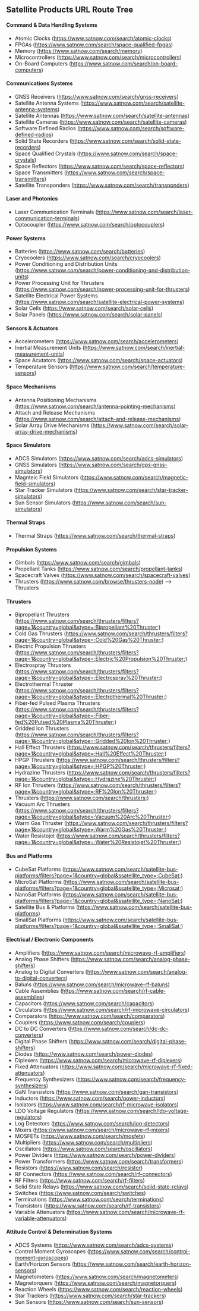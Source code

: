 ## Satellite Products URL Route Tree

#### Command & Data Handling Systems
- Atomic Clocks (https://www.satnow.com/search/atomic-clocks)
- FPGAs (https://www.satnow.com/search/space-qualified-fpgas)
- Memory (https://www.satnow.com/search/memory)
- Microcontrollers (https://www.satnow.com/search/microcontrollers)
- On-Board Computers (https://www.satnow.com/search/on-board-computers)

#### Communications Systems
- GNSS Receivers (https://www.satnow.com/search/gnss-receivers)
- Satellite Antenna Systems (https://www.satnow.com/search/satellite-antenna-systems)
- Satellite Antennas (https://www.satnow.com/search/satellite-antennas)
- Satellite Cameras (https://www.satnow.com/search/satellite-cameras)
- Software Defined Radios (https://www.satnow.com/search/software-defined-radios)
- Solid State Recorders (https://www.satnow.com/search/solid-state-recorders)
- Space Qualified Crystals (https://www.satnow.com/search/space-crystals)
- Space Reflectors (https://www.satnow.com/search/space-reflectors)
- Space Transmitters (https://www.satnow.com/search/space-transmitters)
- Satellite Transponders (https://www.satnow.com/search/transponders)

#### Laser and Photonics
- Laser Communication Terminals (https://www.satnow.com/search/laser-communication-terminals)
- Optocoupler (https://www.satnow.com/search/optocouplers)

#### Power Systems
- Batteries (https://www.satnow.com/search/batteries)
- Cryocoolers (https://www.satnow.com/search/cryocoolers)
- Power Conditioning and Distribution Units (https://www.satnow.com/search/power-conditioning-and-distribution-units)
- Power Processing Unit for Thrusters (https://www.satnow.com/search/power-processing-unit-for-thrusters)
- Satellite Electrical Power Systems (https://www.satnow.com/search/satellite-electrical-power-systems)
- Solar Cells (https://www.satnow.com/search/solar-cells)
- Solar Panels (https://www.satnow.com/search/solar-panels)

#### Sensors & Actuators 
- Accelerometers (https://www.satnow.com/search/accelerometers)
- Inertial Measurement Units (https://www.satnow.com/search/inertial-measurement-units)
- Space Acutators (https://www.satnow.com/search/space-actuators)
- Temperature Sensors (https://www.satnow.com/search/temperature-sensors)

#### Space Mechanisms
- Antenna Positioning Mechanisms (https://www.satnow.com/search/antenna-pointing-mechanisms)
- Attach and Release Mechanisms (https://www.satnow.com/search/attach-and-release-mechanisms)
- Solar Array Drive Mechanisms (https://www.satnow.com/search/solar-array-drive-mechanisms)

#### Space Simulators
- ADCS Simulators (https://www.satnow.com/search/adcs-simulators)
- GNSS Simulators (https://www.satnow.com/search/gps-gnss-simulators)
- Magnteic Field Simulators (https://www.satnow.com/search/magnetic-field-simulators)
- Star Tracker Simulators (https://www.satnow.com/search/star-tracker-simulators)
- Sun Sensor Simulators (https://www.satnow.com/search/sun-simulators)

#### Thermal Straps
- Thermal Straps (https://www.satnow.com/search/thermal-straps)

#### Propulsion Systems
- Gimbals (https://www.satnow.com/search/gimbals)
- Propellant Tanks (https://www.satnow.com/search/propellant-tanks)
- Spacecraft Valves (https://www.satnow.com/search/spacecraft-valves)
- Thrusters (https://www.satnow.com/browse/thrusters-node) --> Thrusters

#### Thrusters
- Bipropellant Thrusters (https://www.satnow.com/search/thrusters/filters?page=1&country=global&stype=;Bipropellant%20Thruster;)
- Cold Gas Thrusters (https://www.satnow.com/search/thrusters/filters?page=1&country=global&stype=;Cold%20Gas%20Thruster;)
- Electric Propulsion Thrusters (https://www.satnow.com/search/thrusters/filters?page=1&country=global&stype=;Electric%20Propulsion%20Thruster;)
- Electrospray Thrusters (https://www.satnow.com/search/thrusters/filters?page=1&country=global&stype=;Electrospray%20Thruster;)
- Electrothermal Thruster (https://www.satnow.com/search/thrusters/filters?page=1&country=global&stype=;Electrothermal%20Thruster;)
- Fiber-fed Pulsed Plasma Thrusters (https://www.satnow.com/search/thrusters/filters?page=1&country=global&stype=;Fiber-fed%20Pulsed%20Plasma%20Thruster;)
- Gridded Ion Thrusters (https://www.satnow.com/search/thrusters/filters?page=1&country=global&stype=;Gridded%20Ion%20Thruster;)
- Hall Effect Thrusters (https://www.satnow.com/search/thrusters/filters?page=1&country=global&stype=;Hall%20Effect%20Thruster;)
- HPGP Thrusters (https://www.satnow.com/search/thrusters/filters?page=1&country=global&stype=;HPGP%20Thruster;)
- Hydrazine Thrusters (https://www.satnow.com/search/thrusters/filters?page=1&country=global&stype=;Hydrazine%20Thruster;)
- RF Ion Thrusters (https://www.satnow.com/search/thrusters/filters?page=1&country=global&stype=;RF%20Ion%20Thruster;)
- Thrusters (https://www.satnow.com/search/thrusters;)
- Vacuum Arc Thrusters (https://www.satnow.com/search/thrusters/filters?page=1&country=global&stype=;Vacuum%20Arc%20Thruster;)
- Warm Gas Thruster (https://www.satnow.com/search/thrusters/filters?page=1&country=global&stype=;Warm%20Gas%20Thruster;)
- Water Resistojet (https://www.satnow.com/search/thrusters/filters?page=1&country=global&stype=;Water%20Resistojet%20Thruster;)

#### Bus and Platforms
- CubeSat Platforms (https://www.satnow.com/search/satellite-bus-platforms/filters?page=1&country=global&ssatellite_type=;CubeSat;)
- MicroSat Platforms (https://www.satnow.com/search/satellite-bus-platforms/filters?page=1&country=global&ssatellite_type=;Microsat;)
- NanoSat Platforms (https://www.satnow.com/search/satellite-bus-platforms/filters?page=1&country=global&ssatellite_type=;NanoSat;)
- Satellite Bus & Platforms (https://www.satnow.com/search/satellite-bus-platforms)
- SmallSat Platforms (https://www.satnow.com/search/satellite-bus-platforms/filters?page=1&country=global&ssatellite_type=;SmallSat;)

#### Electrical / Electronic Components
- Amplifiers (https://www.satnow.com/search/microwave-rf-amplifiers)
- Analog Phase Shifters (https://www.satnow.com/search/analog-phase-shifters) 
- Analog to Digital Converters (https://www.satnow.com/search/analog-to-digital-converters)
- Baluns (https://www.satnow.com/search/microwave-rf-baluns)
- Cable Assemblies (https://www.satnow.com/search/rf-cable-assemblies)
- Capacitors (https://www.satnow.com/search/capacitors)
- Circulators (https://www.satnow.com/search/rf-microwave-circulators)
- Comparators (https://www.satnow.com/search/comparators)
- Couplers (https://www.satnow.com/search/couplers)
- DC to DC Converters (https://www.satnow.com/search/dc-dc-converters)
- Digital Phase Shifters (https://www.satnow.com/search/digital-phase-shifters)
- Diodes (https://www.satnow.com/search/power-diodes)
- Diplexers (https://www.satnow.com/search/microwave-rf-diplexers)
- Fixed Attenuators (https://www.satnow.com/search/microwave-rf-fixed-attenuators)
- Frequency Synthesizers (https://www.satnow.com/search/frequency-synthesizers)
- GaN Transistors (https://www.satnow.com/search/gan-transistors)
- Inductors (https://www.satnow.com/search/power-inductors)
- Isolators (https://www.satnow.com/search/rf-microwave-isolators)
- LDO Voltage Regulators (https://www.satnow.com/search/ldo-voltage-regulators)
- Log Detectors (https://www.satnow.com/search/log-detectors)
- Mixers (https://www.satnow.com/search/microwave-rf-mixers)
- MOSFETs (https://www.satnow.com/search/mosfets)
- Multipliers (https://www.satnow.com/search/multipliers)
- Oscillators (https://www.satnow.com/search/oscillators)
- Power Dividers (https://www.satnow.com/search/power-dividers)
- Power Transformers (https://www.satnow.com/search/transformers)
- Resistors (https://www.satnow.com/search/resistor)
- RF Connectors (https://www.satnow.com/search/rf-connectors)
- RF Filters (https://www.satnow.com/search/rf-filters)
- Solid State Relays (https://www.satnow.com/search/solid-state-relays)
- Switches (https://www.satnow.com/search/switches)
- Terminations (https://www.satnow.com/search/terminations)
- Transistors (https://www.satnow.com/search/rf-transistors)
- Variable Attenuators (https://www.satnow.com/search/microwave-rf-variable-attenuators)

#### Attitude Control & Determination Systems
- ADCS Systems (https://www.satnow.com/search/adcs-systems)
- Control Moment Gyroscopes (https://www.satnow.com/search/control-moment-gyroscopes)
- Earth/Horizon Sensors (https://www.satnow.com/search/earth-horizon-sensors)
- Magnetometers (https://www.satnow.com/search/magnetometers)
- Magnetorquers (https://www.satnow.com/search/magnetorquers)
- Reaction Wheels (https://www.satnow.com/search/reaction-wheels)
- Star Trackers (https://www.satnow.com/search/star-trackers)
- Sun Sensors (https://www.satnow.com/search/sun-sensors)





